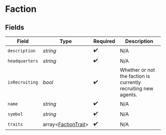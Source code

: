# Faction


## Fields

| Field                                                          | Type                                                           | Required                                                       | Description                                                    |
| -------------------------------------------------------------- | -------------------------------------------------------------- | -------------------------------------------------------------- | -------------------------------------------------------------- |
| `description`                                                  | *string*                                                       | :heavy_check_mark:                                             | N/A                                                            |
| `headquarters`                                                 | *string*                                                       | :heavy_check_mark:                                             | N/A                                                            |
| `isRecruiting`                                                 | *bool*                                                         | :heavy_check_mark:                                             | Whether or not the faction is currently recruiting new agents. |
| `name`                                                         | *string*                                                       | :heavy_check_mark:                                             | N/A                                                            |
| `symbol`                                                       | *string*                                                       | :heavy_check_mark:                                             | N/A                                                            |
| `traits`                                                       | array<[FactionTrait](../../models/shared/FactionTrait.md)>     | :heavy_check_mark:                                             | N/A                                                            |